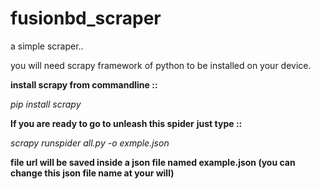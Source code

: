 # fusionbd_scraper
a simple scraper..

you will need scrapy framework of python to be installed on your device.

**install scrapy from commandline ::**

*pip install scrapy*

**If you are ready to go to unleash this spider**
**just type ::**

*scrapy runspider all.py -o exmple.json*

**file url will be saved inside a json file named example.json (you can change this json file name at your will)**
